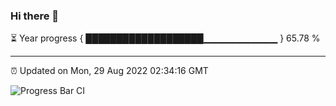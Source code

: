 ### Hi there 👋

⏳ Year progress { ███████████████████▁▁▁▁▁▁▁▁▁▁▁ } 65.78 %

---

⏰ Updated on Mon, 29 Aug 2022 02:34:16 GMT

![Progress Bar CI](https://github.com/ZhaoGui/ZhaoGui/workflows/Progress%20Bar%20CI/badge.svg)
